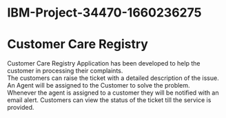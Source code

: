 # IBM-Project-34470-1660236275
# Customer Care Registry
Customer Care Registry Application has been developed to help the customer in processing their complaints.  
The customers can raise the ticket with a detailed description of the issue.  An Agent will be assigned to the Customer to solve the problem.  
Whenever the agent is assigned to a customer they will be notified with an email alert.  Customers can view the status of the ticket till the service is provided.
